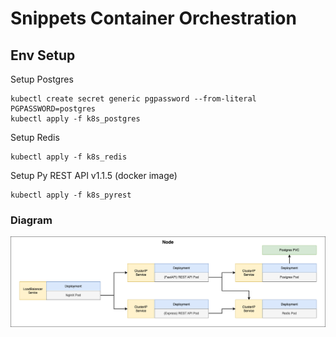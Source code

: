# Snippets Container Orchestration

## Env Setup

Setup Postgres
```console
kubectl create secret generic pgpassword --from-literal PGPASSWORD=postgres
kubectl apply -f k8s_postgres
```

Setup Redis
```console
kubectl apply -f k8s_redis
```

Setup Py REST API v1.1.5 (docker image)
```console
kubectl apply -f k8s_pyrest
```

### Diagram

![Implementation Example](diagrams/k8s_setup.drawio.png)

